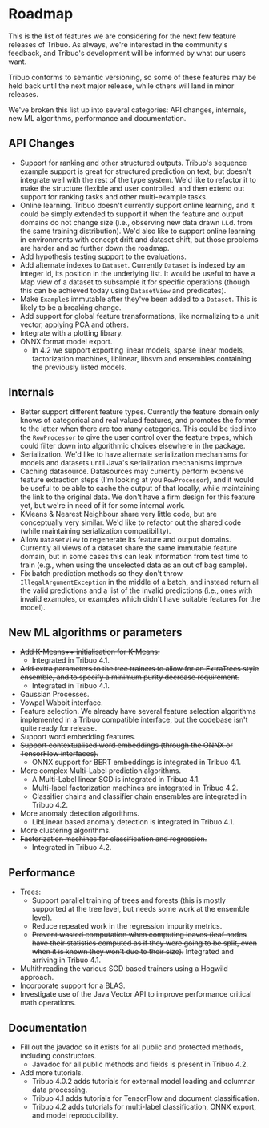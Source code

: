 # Roadmap

This is the list of features we are considering for the next few feature
releases of Tribuo.  As always, we're interested in the community's feedback,
and Tribuo's development will be informed by what our users want.

Tribuo conforms to semantic versioning, so some of these features may be held
back until the next major release, while others will land in minor releases.

We've broken this list up into several categories: API changes, internals, new
ML algorithms, performance and documentation.

## API Changes

- Support for ranking and other structured outputs. Tribuo's sequence example support is great
for structured prediction on text, but doesn't integrate well with the rest of the type system.
We'd like to refactor it to make the structure flexible and user controlled, and then extend
out support for ranking tasks and other multi-example tasks.
- Online learning. Tribuo doesn't currently support online learning, and it could be simply
extended to support it when the feature and output domains do not change size (i.e., observing 
new data drawn i.i.d. from the same training distribution). We'd also like to support
online learning in environments with concept drift and dataset shift, but those problems are
harder and so further down the roadmap.
- Add hypothesis testing support to the evaluations.
- Add alternate indexes to `Dataset`. Currently `Dataset` is indexed by an integer id, its position
in the underlying list. It would be useful to have a Map view of a dataset to subsample it for
specific operations (though this can be achieved today using `DatasetView` and predicates).
- Make `Example`s immutable after they've been added to a `Dataset`. This is likely to be a breaking change.
- Add support for global feature transformations, like normalizing to a unit vector, applying PCA and others.
- Integrate with a plotting library.
- ONNX format model export. 
    - In 4.2 we support exporting linear models, sparse linear models, factorization machines, liblinear, libsvm and ensembles containing the previously listed models.

## Internals

- Better support different feature types. Currently the feature domain only knows of
categorical and real valued features, and promotes the former to the latter when there
are too many categories. This could be tied into the `RowProcessor` to give the user control
over the feature types, which could filter down into algorithmic choices elsewhere in the package.
- Serialization. We'd like to have alternate serialization mechanisms for models and datasets until
Java's serialization mechanisms improve.
- Caching datasource. Datasources may currently perform expensive feature extraction steps 
(I'm looking at you `RowProcessor`), and it would be useful to be able to cache the output of
that locally, while maintaining the link to the original data. We don't have a firm design for
this feature yet, but we're in need of it for some internal work.
- KMeans & Nearest Neighbour share very little code, but are conceptually very similar. We'd like
to refactor out the shared code (while maintaining serialization compatibility).
- Allow `DatasetView` to regenerate its feature and output domains. Currently all views of a dataset
share the same immutable feature domain, but in some cases this can leak information from test time
to train (e.g., when using the unselected data as an out of bag sample).
- Fix batch prediction methods so they don't throw `IllegalArgumentException` in the middle of a batch,
and instead return all the valid predictions and a list of the invalid predictions (i.e., ones with invalid 
examples, or examples which didn't have suitable features for the model).

## New ML algorithms or parameters

- ~~Add K-Means++ initialisation for K-Means.~~ 
    - Integrated in Tribuo 4.1.
- ~~Add extra parameters to the tree trainers to allow for an ExtraTrees style ensemble, and to 
specify a minimum purity decrease requirement.~~ 
    - Integrated in Tribuo 4.1.
- Gaussian Processes.
- Vowpal Wabbit interface.
- Feature selection. We already have several feature selection algorithms implemented 
in a Tribuo compatible interface, but the codebase isn't quite ready for release.
- Support word embedding features.
- ~~Support contextualised word embeddings (through the ONNX or TensorFlow interfaces).~~ 
    - ONNX support for BERT embeddings is integrated in Tribuo 4.1.
- ~~More complex Multi-Label prediction algorithms.~~
    - A Multi-Label linear SGD is integrated in Tribuo 4.1.
    - Multi-label factorization machines are integrated in Tribuo 4.2.
    - Classifier chains and classifier chain ensembles are integrated in Tribuo 4.2.
- More anomaly detection algorithms.
    - LibLinear based anomaly detection is integrated in Tribuo 4.1.
- More clustering algorithms.
- ~~Factorization machines for classification and regression.~~ 
    - Integrated in Tribuo 4.2.

## Performance

- Trees:
    - Support parallel training of trees and forests (this is mostly supported at the tree level, 
    but needs some work at the ensemble level).
    - Reduce repeated work in the regression impurity metrics.
    - ~~Prevent wasted computation when computing leaves (leaf nodes have their statistics computed 
 as if they were going to be split, even when it is known they won't due to their size).~~ Integrated and arriving in Tribuo 4.1.
- Multithreading the various SGD based trainers using a Hogwild approach.
- Incorporate support for a BLAS.
- Investigate use of the Java Vector API to improve performance critical math operations.

## Documentation

- Fill out the javadoc so it exists for all public and protected methods, including constructors. 
    - Javadoc for all public methods and fields is present in Tribuo 4.2.
- Add more tutorials. 
    - Tribuo 4.0.2 adds tutorials for external model loading and columnar data processing.
    - Tribuo 4.1 adds tutorials for TensorFlow and document classification.
    - Tribuo 4.2 adds tutorials for multi-label classification, ONNX export, and model reproducibility.
